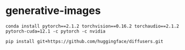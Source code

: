 # generative-images

`conda install pytorch==2.1.2 torchvision==0.16.2 torchaudio==2.1.2 pytorch-cuda=12.1 -c pytorch -c nvidia`

`pip install git+https://github.com/huggingface/diffusers.git`
